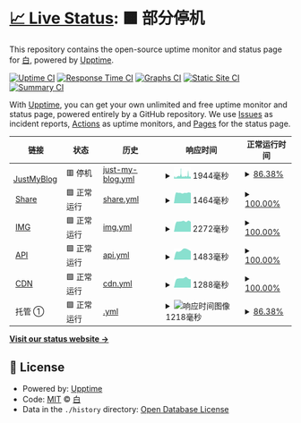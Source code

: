 # [📈 Live Status](https://ShiroSekai.github.io/upptime): <!--live status--> **🟧 部分停机**

This repository contains the open-source uptime monitor and status page for [白](justmyblog.net), powered by [Upptime](https://github.com/upptime/upptime).

[![Uptime CI](https://github.com/ShiroSekai/upptime/workflows/Uptime%20CI/badge.svg)](https://github.com/ShiroSekai/upptime/actions?query=workflow%3A%22Uptime+CI%22)
[![Response Time CI](https://github.com/ShiroSekai/upptime/workflows/Response%20Time%20CI/badge.svg)](https://github.com/ShiroSekai/upptime/actions?query=workflow%3A%22Response+Time+CI%22)
[![Graphs CI](https://github.com/ShiroSekai/upptime/workflows/Graphs%20CI/badge.svg)](https://github.com/ShiroSekai/upptime/actions?query=workflow%3A%22Graphs+CI%22)
[![Static Site CI](https://github.com/ShiroSekai/upptime/workflows/Static%20Site%20CI/badge.svg)](https://github.com/ShiroSekai/upptime/actions?query=workflow%3A%22Static+Site+CI%22)
[![Summary CI](https://github.com/ShiroSekai/upptime/workflows/Summary%20CI/badge.svg)](https://github.com/ShiroSekai/upptime/actions?query=workflow%3A%22Summary+CI%22)

With [Upptime](https://upptime.js.org), you can get your own unlimited and free uptime monitor and status page, powered entirely by a GitHub repository. We use [Issues](https://github.com/ShiroSekai/upptime/issues) as incident reports, [Actions](https://github.com/ShiroSekai/upptime/actions) as uptime monitors, and [Pages](https://ShiroSekai.github.io/upptime) for the status page.

<!--start: status pages-->
<!-- This summary is generated by Upptime (https://github.com/upptime/upptime) -->
<!-- Do not edit this manually, your changes will be overwritten -->
<!-- prettier-ignore -->
| 链接 | 状态 | 历史 | 响应时间 | 正常运行时间 |
| --- | ------ | ------- | ------------- | ------ |
| <img alt="" src="https://icons.duckduckgo.com/ip3/justmyblog.net.ico" height="13"> [JustMyBlog](https://justmyblog.net) | 🟥 停机 | [just-my-blog.yml](https://github.com/ShiroSekai/upptime/commits/HEAD/history/just-my-blog.yml) | <details><summary><img alt="响应时间图像" src="./graphs/just-my-blog/response-time-week.png" height="20"> 1944毫秒</summary><br><a href="https://status.22-33.top/history/just-my-blog"><img alt="响应时间 2164" src="https://img.shields.io/endpoint?url=https%3A%2F%2Fraw.githubusercontent.com%2FShiroSekai%2Fupptime%2FHEAD%2Fapi%2Fjust-my-blog%2Fresponse-time.json"></a><br><a href="https://status.22-33.top/history/just-my-blog"><img alt="24 小时响应时间 2330" src="https://img.shields.io/endpoint?url=https%3A%2F%2Fraw.githubusercontent.com%2FShiroSekai%2Fupptime%2FHEAD%2Fapi%2Fjust-my-blog%2Fresponse-time-day.json"></a><br><a href="https://status.22-33.top/history/just-my-blog"><img alt="7 天正常运行时间 1944" src="https://img.shields.io/endpoint?url=https%3A%2F%2Fraw.githubusercontent.com%2FShiroSekai%2Fupptime%2FHEAD%2Fapi%2Fjust-my-blog%2Fresponse-time-week.json"></a><br><a href="https://status.22-33.top/history/just-my-blog"><img alt="30天的正常运行时间 2175" src="https://img.shields.io/endpoint?url=https%3A%2F%2Fraw.githubusercontent.com%2FShiroSekai%2Fupptime%2FHEAD%2Fapi%2Fjust-my-blog%2Fresponse-time-month.json"></a><br><a href="https://status.22-33.top/history/just-my-blog"><img alt="1年的正常运行时间 2164" src="https://img.shields.io/endpoint?url=https%3A%2F%2Fraw.githubusercontent.com%2FShiroSekai%2Fupptime%2FHEAD%2Fapi%2Fjust-my-blog%2Fresponse-time-year.json"></a></details> | <details><summary><a href="https://status.22-33.top/history/just-my-blog">86.38%</a></summary><a href="https://status.22-33.top/history/just-my-blog"><img alt="正常运行时间 97.78%" src="https://img.shields.io/endpoint?url=https%3A%2F%2Fraw.githubusercontent.com%2FShiroSekai%2Fupptime%2FHEAD%2Fapi%2Fjust-my-blog%2Fuptime.json"></a><br><a href="https://status.22-33.top/history/just-my-blog"><img alt="24 小时正常运行时间 14.42%" src="https://img.shields.io/endpoint?url=https%3A%2F%2Fraw.githubusercontent.com%2FShiroSekai%2Fupptime%2FHEAD%2Fapi%2Fjust-my-blog%2Fuptime-day.json"></a><br><a href="https://status.22-33.top/history/just-my-blog"><img alt="7 天正常运行时间 86.38%" src="https://img.shields.io/endpoint?url=https%3A%2F%2Fraw.githubusercontent.com%2FShiroSekai%2Fupptime%2FHEAD%2Fapi%2Fjust-my-blog%2Fuptime-week.json"></a><br><a href="https://status.22-33.top/history/just-my-blog"><img alt="30天的正常运行时间 96.64%" src="https://img.shields.io/endpoint?url=https%3A%2F%2Fraw.githubusercontent.com%2FShiroSekai%2Fupptime%2FHEAD%2Fapi%2Fjust-my-blog%2Fuptime-month.json"></a><br><a href="https://status.22-33.top/history/just-my-blog"><img alt="1年的正常运行时间 97.78%" src="https://img.shields.io/endpoint?url=https%3A%2F%2Fraw.githubusercontent.com%2FShiroSekai%2Fupptime%2FHEAD%2Fapi%2Fjust-my-blog%2Fuptime-year.json"></a></details>
| <img alt="" src="https://icons.duckduckgo.com/ip3/share.moeblog.vip.ico" height="13"> [Share](https://share.moeblog.vip) | 🟩 正常运行 | [share.yml](https://github.com/ShiroSekai/upptime/commits/HEAD/history/share.yml) | <details><summary><img alt="响应时间图像" src="./graphs/share/response-time-week.png" height="20"> 1464毫秒</summary><br><a href="https://status.22-33.top/history/share"><img alt="响应时间 1580" src="https://img.shields.io/endpoint?url=https%3A%2F%2Fraw.githubusercontent.com%2FShiroSekai%2Fupptime%2FHEAD%2Fapi%2Fshare%2Fresponse-time.json"></a><br><a href="https://status.22-33.top/history/share"><img alt="24 小时响应时间 1451" src="https://img.shields.io/endpoint?url=https%3A%2F%2Fraw.githubusercontent.com%2FShiroSekai%2Fupptime%2FHEAD%2Fapi%2Fshare%2Fresponse-time-day.json"></a><br><a href="https://status.22-33.top/history/share"><img alt="7 天正常运行时间 1464" src="https://img.shields.io/endpoint?url=https%3A%2F%2Fraw.githubusercontent.com%2FShiroSekai%2Fupptime%2FHEAD%2Fapi%2Fshare%2Fresponse-time-week.json"></a><br><a href="https://status.22-33.top/history/share"><img alt="30天的正常运行时间 1436" src="https://img.shields.io/endpoint?url=https%3A%2F%2Fraw.githubusercontent.com%2FShiroSekai%2Fupptime%2FHEAD%2Fapi%2Fshare%2Fresponse-time-month.json"></a><br><a href="https://status.22-33.top/history/share"><img alt="1年的正常运行时间 1580" src="https://img.shields.io/endpoint?url=https%3A%2F%2Fraw.githubusercontent.com%2FShiroSekai%2Fupptime%2FHEAD%2Fapi%2Fshare%2Fresponse-time-year.json"></a></details> | <details><summary><a href="https://status.22-33.top/history/share">100.00%</a></summary><a href="https://status.22-33.top/history/share"><img alt="正常运行时间 95.68%" src="https://img.shields.io/endpoint?url=https%3A%2F%2Fraw.githubusercontent.com%2FShiroSekai%2Fupptime%2FHEAD%2Fapi%2Fshare%2Fuptime.json"></a><br><a href="https://status.22-33.top/history/share"><img alt="24 小时正常运行时间 100.00%" src="https://img.shields.io/endpoint?url=https%3A%2F%2Fraw.githubusercontent.com%2FShiroSekai%2Fupptime%2FHEAD%2Fapi%2Fshare%2Fuptime-day.json"></a><br><a href="https://status.22-33.top/history/share"><img alt="7 天正常运行时间 100.00%" src="https://img.shields.io/endpoint?url=https%3A%2F%2Fraw.githubusercontent.com%2FShiroSekai%2Fupptime%2FHEAD%2Fapi%2Fshare%2Fuptime-week.json"></a><br><a href="https://status.22-33.top/history/share"><img alt="30天的正常运行时间 98.10%" src="https://img.shields.io/endpoint?url=https%3A%2F%2Fraw.githubusercontent.com%2FShiroSekai%2Fupptime%2FHEAD%2Fapi%2Fshare%2Fuptime-month.json"></a><br><a href="https://status.22-33.top/history/share"><img alt="1年的正常运行时间 95.68%" src="https://img.shields.io/endpoint?url=https%3A%2F%2Fraw.githubusercontent.com%2FShiroSekai%2Fupptime%2FHEAD%2Fapi%2Fshare%2Fuptime-year.json"></a></details>
| <img alt="" src="https://icons.duckduckgo.com/ip3/img.moeblog.vip.ico" height="13"> [IMG](https://img.moeblog.vip) | 🟩 正常运行 | [img.yml](https://github.com/ShiroSekai/upptime/commits/HEAD/history/img.yml) | <details><summary><img alt="响应时间图像" src="./graphs/img/response-time-week.png" height="20"> 2272毫秒</summary><br><a href="https://status.22-33.top/history/img"><img alt="响应时间 2345" src="https://img.shields.io/endpoint?url=https%3A%2F%2Fraw.githubusercontent.com%2FShiroSekai%2Fupptime%2FHEAD%2Fapi%2Fimg%2Fresponse-time.json"></a><br><a href="https://status.22-33.top/history/img"><img alt="24 小时响应时间 2189" src="https://img.shields.io/endpoint?url=https%3A%2F%2Fraw.githubusercontent.com%2FShiroSekai%2Fupptime%2FHEAD%2Fapi%2Fimg%2Fresponse-time-day.json"></a><br><a href="https://status.22-33.top/history/img"><img alt="7 天正常运行时间 2272" src="https://img.shields.io/endpoint?url=https%3A%2F%2Fraw.githubusercontent.com%2FShiroSekai%2Fupptime%2FHEAD%2Fapi%2Fimg%2Fresponse-time-week.json"></a><br><a href="https://status.22-33.top/history/img"><img alt="30天的正常运行时间 2165" src="https://img.shields.io/endpoint?url=https%3A%2F%2Fraw.githubusercontent.com%2FShiroSekai%2Fupptime%2FHEAD%2Fapi%2Fimg%2Fresponse-time-month.json"></a><br><a href="https://status.22-33.top/history/img"><img alt="1年的正常运行时间 2345" src="https://img.shields.io/endpoint?url=https%3A%2F%2Fraw.githubusercontent.com%2FShiroSekai%2Fupptime%2FHEAD%2Fapi%2Fimg%2Fresponse-time-year.json"></a></details> | <details><summary><a href="https://status.22-33.top/history/img">100.00%</a></summary><a href="https://status.22-33.top/history/img"><img alt="正常运行时间 99.81%" src="https://img.shields.io/endpoint?url=https%3A%2F%2Fraw.githubusercontent.com%2FShiroSekai%2Fupptime%2FHEAD%2Fapi%2Fimg%2Fuptime.json"></a><br><a href="https://status.22-33.top/history/img"><img alt="24 小时正常运行时间 100.00%" src="https://img.shields.io/endpoint?url=https%3A%2F%2Fraw.githubusercontent.com%2FShiroSekai%2Fupptime%2FHEAD%2Fapi%2Fimg%2Fuptime-day.json"></a><br><a href="https://status.22-33.top/history/img"><img alt="7 天正常运行时间 100.00%" src="https://img.shields.io/endpoint?url=https%3A%2F%2Fraw.githubusercontent.com%2FShiroSekai%2Fupptime%2FHEAD%2Fapi%2Fimg%2Fuptime-week.json"></a><br><a href="https://status.22-33.top/history/img"><img alt="30天的正常运行时间 99.72%" src="https://img.shields.io/endpoint?url=https%3A%2F%2Fraw.githubusercontent.com%2FShiroSekai%2Fupptime%2FHEAD%2Fapi%2Fimg%2Fuptime-month.json"></a><br><a href="https://status.22-33.top/history/img"><img alt="1年的正常运行时间 99.81%" src="https://img.shields.io/endpoint?url=https%3A%2F%2Fraw.githubusercontent.com%2FShiroSekai%2Fupptime%2FHEAD%2Fapi%2Fimg%2Fuptime-year.json"></a></details>
| <img alt="" src="https://icons.duckduckgo.com/ip3/api.moeblog.vip.ico" height="13"> [API](https://api.moeblog.vip) | 🟩 正常运行 | [api.yml](https://github.com/ShiroSekai/upptime/commits/HEAD/history/api.yml) | <details><summary><img alt="响应时间图像" src="./graphs/api/response-time-week.png" height="20"> 1483毫秒</summary><br><a href="https://status.22-33.top/history/api"><img alt="响应时间 1415" src="https://img.shields.io/endpoint?url=https%3A%2F%2Fraw.githubusercontent.com%2FShiroSekai%2Fupptime%2FHEAD%2Fapi%2Fapi%2Fresponse-time.json"></a><br><a href="https://status.22-33.top/history/api"><img alt="24 小时响应时间 1334" src="https://img.shields.io/endpoint?url=https%3A%2F%2Fraw.githubusercontent.com%2FShiroSekai%2Fupptime%2FHEAD%2Fapi%2Fapi%2Fresponse-time-day.json"></a><br><a href="https://status.22-33.top/history/api"><img alt="7 天正常运行时间 1483" src="https://img.shields.io/endpoint?url=https%3A%2F%2Fraw.githubusercontent.com%2FShiroSekai%2Fupptime%2FHEAD%2Fapi%2Fapi%2Fresponse-time-week.json"></a><br><a href="https://status.22-33.top/history/api"><img alt="30天的正常运行时间 1382" src="https://img.shields.io/endpoint?url=https%3A%2F%2Fraw.githubusercontent.com%2FShiroSekai%2Fupptime%2FHEAD%2Fapi%2Fapi%2Fresponse-time-month.json"></a><br><a href="https://status.22-33.top/history/api"><img alt="1年的正常运行时间 1415" src="https://img.shields.io/endpoint?url=https%3A%2F%2Fraw.githubusercontent.com%2FShiroSekai%2Fupptime%2FHEAD%2Fapi%2Fapi%2Fresponse-time-year.json"></a></details> | <details><summary><a href="https://status.22-33.top/history/api">100.00%</a></summary><a href="https://status.22-33.top/history/api"><img alt="正常运行时间 99.84%" src="https://img.shields.io/endpoint?url=https%3A%2F%2Fraw.githubusercontent.com%2FShiroSekai%2Fupptime%2FHEAD%2Fapi%2Fapi%2Fuptime.json"></a><br><a href="https://status.22-33.top/history/api"><img alt="24 小时正常运行时间 100.00%" src="https://img.shields.io/endpoint?url=https%3A%2F%2Fraw.githubusercontent.com%2FShiroSekai%2Fupptime%2FHEAD%2Fapi%2Fapi%2Fuptime-day.json"></a><br><a href="https://status.22-33.top/history/api"><img alt="7 天正常运行时间 100.00%" src="https://img.shields.io/endpoint?url=https%3A%2F%2Fraw.githubusercontent.com%2FShiroSekai%2Fupptime%2FHEAD%2Fapi%2Fapi%2Fuptime-week.json"></a><br><a href="https://status.22-33.top/history/api"><img alt="30天的正常运行时间 99.76%" src="https://img.shields.io/endpoint?url=https%3A%2F%2Fraw.githubusercontent.com%2FShiroSekai%2Fupptime%2FHEAD%2Fapi%2Fapi%2Fuptime-month.json"></a><br><a href="https://status.22-33.top/history/api"><img alt="1年的正常运行时间 99.84%" src="https://img.shields.io/endpoint?url=https%3A%2F%2Fraw.githubusercontent.com%2FShiroSekai%2Fupptime%2FHEAD%2Fapi%2Fapi%2Fuptime-year.json"></a></details>
| <img alt="" src="https://icons.duckduckgo.com/ip3/cdn.moeblog.vip.ico" height="13"> [CDN](https://cdn.moeblog.vip) | 🟩 正常运行 | [cdn.yml](https://github.com/ShiroSekai/upptime/commits/HEAD/history/cdn.yml) | <details><summary><img alt="响应时间图像" src="./graphs/cdn/response-time-week.png" height="20"> 1288毫秒</summary><br><a href="https://status.22-33.top/history/cdn"><img alt="响应时间 1230" src="https://img.shields.io/endpoint?url=https%3A%2F%2Fraw.githubusercontent.com%2FShiroSekai%2Fupptime%2FHEAD%2Fapi%2Fcdn%2Fresponse-time.json"></a><br><a href="https://status.22-33.top/history/cdn"><img alt="24 小时响应时间 1166" src="https://img.shields.io/endpoint?url=https%3A%2F%2Fraw.githubusercontent.com%2FShiroSekai%2Fupptime%2FHEAD%2Fapi%2Fcdn%2Fresponse-time-day.json"></a><br><a href="https://status.22-33.top/history/cdn"><img alt="7 天正常运行时间 1288" src="https://img.shields.io/endpoint?url=https%3A%2F%2Fraw.githubusercontent.com%2FShiroSekai%2Fupptime%2FHEAD%2Fapi%2Fcdn%2Fresponse-time-week.json"></a><br><a href="https://status.22-33.top/history/cdn"><img alt="30天的正常运行时间 1238" src="https://img.shields.io/endpoint?url=https%3A%2F%2Fraw.githubusercontent.com%2FShiroSekai%2Fupptime%2FHEAD%2Fapi%2Fcdn%2Fresponse-time-month.json"></a><br><a href="https://status.22-33.top/history/cdn"><img alt="1年的正常运行时间 1230" src="https://img.shields.io/endpoint?url=https%3A%2F%2Fraw.githubusercontent.com%2FShiroSekai%2Fupptime%2FHEAD%2Fapi%2Fcdn%2Fresponse-time-year.json"></a></details> | <details><summary><a href="https://status.22-33.top/history/cdn">100.00%</a></summary><a href="https://status.22-33.top/history/cdn"><img alt="正常运行时间 99.84%" src="https://img.shields.io/endpoint?url=https%3A%2F%2Fraw.githubusercontent.com%2FShiroSekai%2Fupptime%2FHEAD%2Fapi%2Fcdn%2Fuptime.json"></a><br><a href="https://status.22-33.top/history/cdn"><img alt="24 小时正常运行时间 100.00%" src="https://img.shields.io/endpoint?url=https%3A%2F%2Fraw.githubusercontent.com%2FShiroSekai%2Fupptime%2FHEAD%2Fapi%2Fcdn%2Fuptime-day.json"></a><br><a href="https://status.22-33.top/history/cdn"><img alt="7 天正常运行时间 100.00%" src="https://img.shields.io/endpoint?url=https%3A%2F%2Fraw.githubusercontent.com%2FShiroSekai%2Fupptime%2FHEAD%2Fapi%2Fcdn%2Fuptime-week.json"></a><br><a href="https://status.22-33.top/history/cdn"><img alt="30天的正常运行时间 99.76%" src="https://img.shields.io/endpoint?url=https%3A%2F%2Fraw.githubusercontent.com%2FShiroSekai%2Fupptime%2FHEAD%2Fapi%2Fcdn%2Fuptime-month.json"></a><br><a href="https://status.22-33.top/history/cdn"><img alt="1年的正常运行时间 99.84%" src="https://img.shields.io/endpoint?url=https%3A%2F%2Fraw.githubusercontent.com%2FShiroSekai%2Fupptime%2FHEAD%2Fapi%2Fcdn%2Fuptime-year.json"></a></details>
| <img alt="" src="https://icons.duckduckgo.com/ip3/null.ico" height="13"> 托管 ① | 🟩 正常运行 | [.yml](https://github.com/ShiroSekai/upptime/commits/HEAD/history/.yml) | <details><summary><img alt="响应时间图像" src="./graphs//response-time-week.png" height="20"> 1218毫秒</summary><br><a href="https://status.22-33.top/history/"><img alt="响应时间 1038" src="https://img.shields.io/endpoint?url=https%3A%2F%2Fraw.githubusercontent.com%2FShiroSekai%2Fupptime%2FHEAD%2Fapi%2F%2Fresponse-time.json"></a><br><a href="https://status.22-33.top/history/"><img alt="24 小时响应时间 1202" src="https://img.shields.io/endpoint?url=https%3A%2F%2Fraw.githubusercontent.com%2FShiroSekai%2Fupptime%2FHEAD%2Fapi%2F%2Fresponse-time-day.json"></a><br><a href="https://status.22-33.top/history/"><img alt="7 天正常运行时间 1218" src="https://img.shields.io/endpoint?url=https%3A%2F%2Fraw.githubusercontent.com%2FShiroSekai%2Fupptime%2FHEAD%2Fapi%2F%2Fresponse-time-week.json"></a><br><a href="https://status.22-33.top/history/"><img alt="30天的正常运行时间 1057" src="https://img.shields.io/endpoint?url=https%3A%2F%2Fraw.githubusercontent.com%2FShiroSekai%2Fupptime%2FHEAD%2Fapi%2F%2Fresponse-time-month.json"></a><br><a href="https://status.22-33.top/history/"><img alt="1年的正常运行时间 1038" src="https://img.shields.io/endpoint?url=https%3A%2F%2Fraw.githubusercontent.com%2FShiroSekai%2Fupptime%2FHEAD%2Fapi%2F%2Fresponse-time-year.json"></a></details> | <details><summary><a href="https://status.22-33.top/history/">86.38%</a></summary><a href="https://status.22-33.top/history/"><img alt="正常运行时间 92.95%" src="https://img.shields.io/endpoint?url=https%3A%2F%2Fraw.githubusercontent.com%2FShiroSekai%2Fupptime%2FHEAD%2Fapi%2F%2Fuptime.json"></a><br><a href="https://status.22-33.top/history/"><img alt="24 小时正常运行时间 14.42%" src="https://img.shields.io/endpoint?url=https%3A%2F%2Fraw.githubusercontent.com%2FShiroSekai%2Fupptime%2FHEAD%2Fapi%2F%2Fuptime-day.json"></a><br><a href="https://status.22-33.top/history/"><img alt="7 天正常运行时间 86.38%" src="https://img.shields.io/endpoint?url=https%3A%2F%2Fraw.githubusercontent.com%2FShiroSekai%2Fupptime%2FHEAD%2Fapi%2F%2Fuptime-week.json"></a><br><a href="https://status.22-33.top/history/"><img alt="30天的正常运行时间 93.98%" src="https://img.shields.io/endpoint?url=https%3A%2F%2Fraw.githubusercontent.com%2FShiroSekai%2Fupptime%2FHEAD%2Fapi%2F%2Fuptime-month.json"></a><br><a href="https://status.22-33.top/history/"><img alt="1年的正常运行时间 92.95%" src="https://img.shields.io/endpoint?url=https%3A%2F%2Fraw.githubusercontent.com%2FShiroSekai%2Fupptime%2FHEAD%2Fapi%2F%2Fuptime-year.json"></a></details>

<!--end: status pages-->

[**Visit our status website →**](https://ShiroSekai.github.io/upptime)

## 📄 License

- Powered by: [Upptime](https://github.com/upptime/upptime)
- Code: [MIT](./LICENSE) © [白](justmyblog.net)
- Data in the `./history` directory: [Open Database License](https://opendatacommons.org/licenses/odbl/1-0/)
